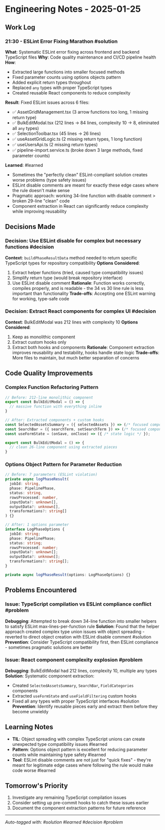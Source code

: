 # Engineering Notes - 2025-01-25

## Work Log

### 21:30 - ESLint Error Fixing Marathon #solution
**What**: Systematic ESLint error fixing across frontend and backend TypeScript files
**Why**: Code quality maintenance and CI/CD pipeline health
**How**: 
- Extracted large functions into smaller focused methods
- Fixed parameter counts using options objects pattern
- Added explicit return types throughout
- Replaced `any` types with proper TypeScript types
- Created reusable React components to reduce complexity

**Result**: Fixed ESLint issues across 6 files:
- ✅ AssetGridManagement.tsx (3 arrow functions too long, 1 missing return type)
- ✅ BulkEditModal.tsx (212 lines → 84 lines, complexity 10 → 8, eliminated all `any` types)
- ✅ SelectionToolbar.tsx (45 lines → 26 lines)
- ✅ useAssetGridLogic.ts (2 missing return types, 1 long function)
- ✅ useUsersApi.ts (2 missing return types)
- ✅ pipeline-import.service.ts (broke down 3 large methods, fixed parameter counts)

**Learned**: #learned
- Sometimes the "perfectly clean" ESLint-compliant solution creates worse problems (type safety issues)
- ESLint disable comments are meant for exactly these edge cases where the rule doesn't make sense
- Pragmatic approach: working 34-line function with disable comment > broken 29-line "clean" code
- Component extraction in React can significantly reduce complexity while improving reusability

## Decisions Made

### **Decision**: Use ESLint disable for complex but necessary functions #decision
**Context**: `buildPhaseResultData` method needed to return specific TypeScript types for repository compatibility
**Options Considered**: 
1. Extract helper functions (tried, caused type compatibility issues)
2. Simplify return type (would break repository interface)
3. Use ESLint disable comment
**Rationale**: Function works correctly, compiles properly, and is readable - the 34 vs 30 line rule is less important than functionality
**Trade-offs**: Accepting one ESLint warning for working, type-safe code

### **Decision**: Extract React components for complex UI #decision
**Context**: BulkEditModal was 212 lines with complexity 10
**Options Considered**: 
1. Keep as monolithic component
2. Extract custom hooks only
3. Extract both hooks and components
**Rationale**: Component extraction improves reusability and testability, hooks handle state logic
**Trade-offs**: More files to maintain, but much better separation of concerns

## Code Quality Improvements

### Complex Function Refactoring Pattern
```typescript
// Before: 212-line monolithic component
export const BulkEditModal = () => {
  // massive function with everything inline
}

// After: Extracted components + custom hooks
const SelectedAssetsSummary = ({ selectedAssets }) => (/* focused component */);
const SearchBar = ({ searchTerm, setSearchTerm }) => (/* focused component */);
const useFormState = (onSave, onClose) => ({ /* state logic */ });

export const BulkEditModal = () => {
  // clean 26-line component using extracted pieces
}
```

### Options Object Pattern for Parameter Reduction
```typescript
// Before: 7 parameters (ESLint violation)
private async logPhaseResult(
  jobId: string,
  phase: PipelinePhase, 
  status: string,
  rowsProcessed: number,
  inputData?: unknown[],
  outputData?: unknown[],
  transformations?: string[]
) {}

// After: 1 options parameter
interface LogPhaseOptions {
  jobId: string;
  phase: PipelinePhase;
  status: string;
  rowsProcessed: number;
  inputData?: unknown[];
  outputData?: unknown[];
  transformations?: string[];
}

private async logPhaseResult(options: LogPhaseOptions) {}
```

## Problems Encountered

### **Issue**: TypeScript compilation vs ESLint compliance conflict #problem
**Debugging**: Attempted to break down 34-line function into smaller helpers to satisfy ESLint max-lines-per-function rule
**Solution**: Found that the helper approach created complex type union issues with object spreading - reverted to direct object creation with ESLint disable comment #solution
**Prevention**: Consider TypeScript compatibility first, then ESLint compliance - sometimes pragmatic solutions are better

### **Issue**: React component complexity explosion #problem  
**Debugging**: BulkEditModal had 212 lines, complexity 10, multiple any types
**Solution**: Systematic component extraction:
- Created `SelectedAssetsSummary`, `SearchBar`, `FieldCategories` components
- Extracted `useFormState` and `useFieldFiltering` custom hooks
- Fixed all any types with proper TypeScript interfaces #solution
**Prevention**: Identify reusable pieces early and extract them before they become unwieldy

## Learning Notes

- **TIL**: Object spreading with complex TypeScript unions can create unexpected type compatibility issues #learned
- **Pattern**: Options object pattern is excellent for reducing parameter counts while maintaining type safety #learned
- **Tool**: ESLint disable comments are not just for "quick fixes" - they're meant for legitimate edge cases where following the rule would make code worse #learned

## Tomorrow's Priority
1. Investigate any remaining TypeScript compilation issues
2. Consider setting up pre-commit hooks to catch these issues earlier
3. Document the component extraction patterns for future reference

---

*Auto-tagged with: #solution #learned #decision #problem*
